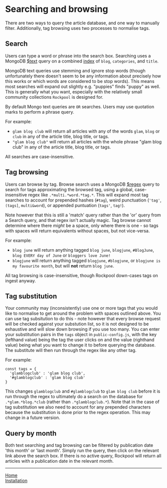 # Searching and browsing

There are two ways to query the article database, and one way to manually filter. Additionally, tag browsing uses two processes to normalise tags.

## Search

Users can type a word or phrase into the search box. Searching uses a MongoDB [$text](https://docs.mongodb.com/manual/reference/operator/query/text/) query on a combined [index](https://docs.mongodb.com/manual/core/index-text/) of `blog`, `categories`, and `title`.

MongoDB text queries use stemming and ignore stop words (though unfortunately there doesn't seem to be any information about precisely how this works or which words are considered to be stop words). This means most searches will expand out slightly e.g. "puppies" finds "puppy" as well. This is generally what you want, especially with the relatively small community collections `Rockpool` is designed for.

By default Mongo text queries are `OR` searches. Users may use quotation marks to perform a phrase query.

For example:

* `glam blog club` will return all articles with any of the words `glam`, `blog` or `club` in any of the article title, blog title, or tags.
* `"glam blog club"` will return all articles with the whole phrase "glam blog club" in any of the article title, blog title, or tags.

All searches are case-insensitive.

## Tag browsing

Users can browse by tag. Browse search uses a MongoDB [$regex]() query to search for tags approximating the browsed tag, using a global, case-insensitive regex like `.*multi.*word.*tag.*`. This will expand most tag searches to account for prepended hashes (`#tag`), weird punctuation (`'tag'`, `(tags]`, `multi&word`), or appended puntuation (`tags'`, `tag!`).

Note however that this is still a 'match' query rather than the 'or' query from a Search query, and that regex isn't actually magic. Tag browse cannot determine where there _might_ be a space, only where there is one - so tags with spaces will return equivalents without spaces, but not vice-versa.

For example:

* `blog june` will return anything tagged `blog june`, `blogjune`, `#BlogJune`, `blog EVERY day of June` or `bloggers love June!`
* `blogjune` will return anything tagged `blogjune`, `#blogjune`, or `blogjune is my favourite month`, but will **not** return `blog june`.

All tag browsing is case-insensitive, though Rockpool down-cases tags on ingest anyway.

## Tag substitution

Your community may (inconsistently) use one or more tags that you would like to normalise to get around the problem with spaces outlined above. You can use tag subsitution to do this - note however that every browse request will be checked against your substution list, so it is not designed to be exhaustive and will slow down browsing if you use too many. You can enter your substitution pairs in the `tags` object in `public-config.js`, with the key (lefthand value) being the tag the user clicks on and the value (righthand value) being what you want to change it to before querying the database. The substitute will then run through the regex like any other tag.

For example:
```
const tags = {
  'glamblogclub' : 'glam blog club',
  '#glamblogclub' : 'glam blog club'
}
```
This changes `glamblogclub` and `#glamblogclub` to `glam blog club` before it is run through the regex to ultimately do a search on the database for `.*glam.*blog.*club` (rather than `.*glamblogclub.*`). Note that in the case of tag substitution we also need to account for any prepended characters because the substitution is done prior to the regex operation. This may change in a future version.

## Query by month

Both text searching and tag browsing can be filtered by publication date 'this month' or 'last month'. Simply run the query, then click on the relevant link above the search box. If there is no active query, Rockpool will return all articles with a publication date in the relevant month.

---
[Home](/) <br>
[Installation](installation.md)